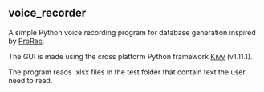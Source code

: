 ## voice_recorder
A simple Python voice recording program for database generation inspired by [ProRec](https://www.phon.ucl.ac.uk/resource/prorec/).

The GUI is made using the cross platform Python framework [Kivy](https://kivy.org/#home) (v1.11.1).

The program reads .xlsx files in the test folder that contain text the user need to read. 
